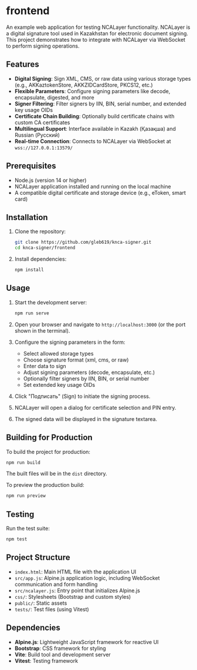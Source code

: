 # frontend

An example web application for testing NCALayer functionality. NCALayer is a digital signature tool used in Kazakhstan
for electronic document signing. This project demonstrates how to integrate with NCALayer via WebSocket to perform
signing operations.

## Features

- **Digital Signing**: Sign XML, CMS, or raw data using various storage types (e.g., AKKaztokenStore, AKKZIDCardStore,
  PKCS12, etc.)
- **Flexible Parameters**: Configure signing parameters like decode, encapsulate, digested, and more
- **Signer Filtering**: Filter signers by IIN, BIN, serial number, and extended key usage OIDs
- **Certificate Chain Building**: Optionally build certificate chains with custom CA certificates
- **Multilingual Support**: Interface available in Kazakh (Қазақша) and Russian (Русский)
- **Real-time Connection**: Connects to NCALayer via WebSocket at `wss://127.0.0.1:13579/`

## Prerequisites

- Node.js (version 14 or higher)
- NCALayer application installed and running on the local machine
- A compatible digital certificate and storage device (e.g., eToken, smart card)

## Installation

1. Clone the repository:
   ```bash
   git clone https://github.com/gleb619/knca-signer.git
   cd knca-signer/frontend
   ```

2. Install dependencies:
   ```bash
   npm install
   ```

## Usage

1. Start the development server:
   ```bash
   npm run serve
   ```

2. Open your browser and navigate to `http://localhost:3000` (or the port shown in the terminal).

3. Configure the signing parameters in the form:
    - Select allowed storage types
    - Choose signature format (xml, cms, or raw)
    - Enter data to sign
    - Adjust signing parameters (decode, encapsulate, etc.)
    - Optionally filter signers by IIN, BIN, or serial number
    - Set extended key usage OIDs

4. Click "Подписать" (Sign) to initiate the signing process.

5. NCALayer will open a dialog for certificate selection and PIN entry.

6. The signed data will be displayed in the signature textarea.

## Building for Production

To build the project for production:

```bash
npm run build
```

The built files will be in the `dist` directory.

To preview the production build:

```bash
npm run preview
```

## Testing

Run the test suite:

```bash
npm test
```

## Project Structure

- `index.html`: Main HTML file with the application UI
- `src/app.js`: Alpine.js application logic, including WebSocket communication and form handling
- `src/ncalayer.js`: Entry point that initializes Alpine.js
- `css/`: Stylesheets (Bootstrap and custom styles)
- `public/`: Static assets
- `tests/`: Test files (using Vitest)

## Dependencies

- **Alpine.js**: Lightweight JavaScript framework for reactive UI
- **Bootstrap**: CSS framework for styling
- **Vite**: Build tool and development server
- **Vitest**: Testing framework

